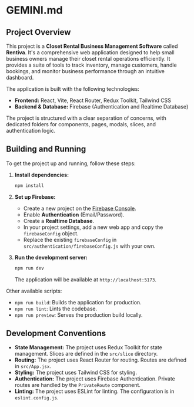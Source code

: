 # GEMINI.md

## Project Overview

This project is a **Closet Rental Business Management Software** called **Rentiva**. It's a comprehensive web application designed to help small business owners manage their closet rental operations efficiently. It provides a suite of tools to track inventory, manage customers, handle bookings, and monitor business performance through an intuitive dashboard.

The application is built with the following technologies:

*   **Frontend:** React, Vite, React Router, Redux Toolkit, Tailwind CSS
*   **Backend & Database:** Firebase (Authentication and Realtime Database)

The project is structured with a clear separation of concerns, with dedicated folders for components, pages, modals, slices, and authentication logic.

## Building and Running

To get the project up and running, follow these steps:

1.  **Install dependencies:**
    ```sh
    npm install
    ```

2.  **Set up Firebase:**
    *   Create a new project on the [Firebase Console](https://console.firebase.google.com/).
    *   Enable **Authentication** (Email/Password).
    *   Create a **Realtime Database**.
    *   In your project settings, add a new web app and copy the `firebaseConfig` object.
    *   Replace the existing `firebaseConfig` in `src/authentication/firebaseConfig.js` with your own.

3.  **Run the development server:**
    ```sh
    npm run dev
    ```
    The application will be available at `http://localhost:5173`.

Other available scripts:

*   `npm run build`: Builds the application for production.
*   `npm run lint`: Lints the codebase.
*   `npm run preview`: Serves the production build locally.

## Development Conventions

*   **State Management:** The project uses Redux Toolkit for state management. Slices are defined in the `src/slice` directory.
*   **Routing:** The project uses React Router for routing. Routes are defined in `src/App.jsx`.
*   **Styling:** The project uses Tailwind CSS for styling.
*   **Authentication:** The project uses Firebase Authentication. Private routes are handled by the `PrivateRoute` component.
*   **Linting:** The project uses ESLint for linting. The configuration is in `eslint.config.js`.